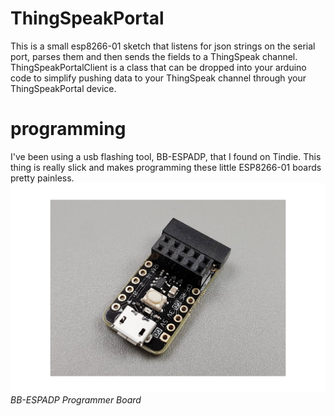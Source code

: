 # ThingSpeakPortal
This is a small esp8266-01 sketch that listens for json strings on the serial port, parses them and then sends the fields to a ThingSpeak channel. ThingSpeakPortalClient is a class that can be dropped into your arduino code to simplify pushing data to your ThingSpeak channel through your ThingSpeakPortal device.

# programming
I've been using a usb flashing tool, BB-ESPADP, that I found on Tindie.  This thing is really slick and makes programming these little ESP8266-01 boards pretty painless.
![Image of Something](2018-03-18T18-02-08.818Z-bb_espadp_0_nologo-大的.jpg)  
*BB-ESPADP Programmer Board*
